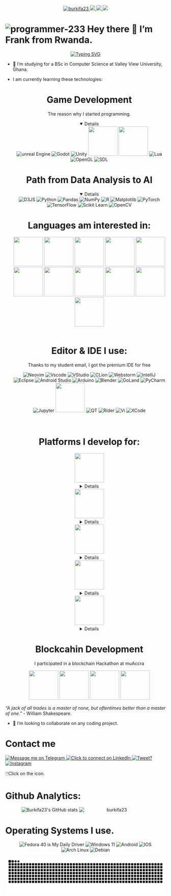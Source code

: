 <div style="width: 100%;" align="center">
    <a target="_blank" rel="noopener noreferrer" href="https://github.com/burkifa23">
        <img src="https://img.shields.io/badge/@burkifa23-bluw?logo=h&logoColor=white&style=for-the-badge" alt="burkifa23">
    </a>
    <a target="_blank" rel="noopener noreferrer" href="https://www.hannover.de">
        <img src="https://img.shields.io/badge/dynamic/json?color=green&label=Region&query=location&url=https%3A%2F%2Fapi.github.com%2Fusers%2Fburkifa23&style=for-the-badge" />
    </a>
    <a target="_blank" rel="noopener noreferrer" href="https://github.com/burkifa23?tab=followers">
        <img src="https://komarev.com/ghpvc/?username=burkifa23&label=Guests&color=0e75b6&style=for-the-badge" />
    </a>
    <a target="_blank" rel="noopener noreferrer" href="https://github.com/burkifa23">
        <img src="https://img.shields.io/badge/dynamic/json?color=orange&label=Followers&query=followers&suffix=x&url=https%3A%2F%2Fapi.github.com%2Fusers%2Fburkifa23&style=for-the-badge" />
    </a>
</div>

# <img src="https://github.com/burkifa23.png" alt="programmer-233" height="32" /> Hey there 👋 I’m Frank from Rwanda.
              
<p align="center">
  <a href="https://git.io/typing-svg">
    <img src="https://readme-typing-svg.herokuapp.com?font=Fira+Code&size=26&duration=3000&pause=700&color=abd202&center=true&vCenter=true&random=false&width=600&lines=Computer+Scientist;Linux+Distro+Hopper;Software+Engineer" alt="Typing SVG" />
  </a>
</p>

- 🌱 I’m studying for a BSc in Computer Science at Valley View University, Ghana.
- I am currently learning these technologies:

    <div align="center">
        <h1><b>Game Development</b></h1>
        <p>The reason why I started programming.</p>
            <details open="">
                <img src="https://cdn.jsdelivr.net/gh/devicons/devicon@latest/icons/unrealengine/unrealengine-original-wordmark.svg" height="92" width="92" alt="unreal Engine"/>
                <img src="https://cdn.jsdelivr.net/gh/devicons/devicon@latest/icons/godot/godot-original-wordmark.svg" height="92" width="92" alt="Godot"/>
                <img src="https://cdn.jsdelivr.net/gh/devicons/devicon@latest/icons/unity/unity-original-wordmark.svg" height="92" width="92" alt="Unity"/>
                <img src="https://cdn.jsdelivr.net/gh/devicons/devicon@latest/icons/cplusplus/cplusplus-original.svg" height="92" width="92"/>
                <img src="https://cdn.jsdelivr.net/gh/devicons/devicon@latest/icons/csharp/csharp-original.svg" height="92" width="92"/>          
                <img src="https://cdn.jsdelivr.net/gh/devicons/devicon@latest/icons/lua/lua-original.svg" height="92" width="92" alt="Lua"/>
                <img src="https://cdn.jsdelivr.net/gh/devicons/devicon@latest/icons/opengl/opengl-plain.svg" height="92" width="92" alt="OpenGL"/>
                <img src="https://cdn.jsdelivr.net/gh/devicons/devicon@latest/icons/sdl/sdl-original.svg" height="92" width="92" alt="SDL"/>    
            </details>
    </div>
    <div align="center">
        <h1><b>Path from Data Analysis to AI</b></h1>
        <details open="">  
            <img src="https://cdn.jsdelivr.net/gh/devicons/devicon@latest/icons/d3js/d3js-original.svg" height="92" width="92" alt="D3JS"/>
            <img src="https://cdn.jsdelivr.net/gh/devicons/devicon@latest/icons/python/python-original-wordmark.svg" height="92" width="92" alt="Python"/>
            <img src="https://cdn.jsdelivr.net/gh/devicons/devicon@latest/icons/pandas/pandas-original-wordmark.svg" height="92" width="92" alt="Pandas"/>  
            <img src="https://cdn.jsdelivr.net/gh/devicons/devicon@latest/icons/numpy/numpy-original-wordmark.svg" height="92" width="92" alt="NumPy"/>
            <img src="https://cdn.jsdelivr.net/gh/devicons/devicon@latest/icons/r/r-original.svg" height="92" width="92" alt="R"/> 
            <img src="https://cdn.jsdelivr.net/gh/devicons/devicon@latest/icons/matplotlib/matplotlib-original.svg" height="92" width="92"alt="Matplotlib"/>
            <img src="https://cdn.jsdelivr.net/gh/devicons/devicon@latest/icons/pytorch/pytorch-original-wordmark.svg" height="92" width="92" alt="PyTorch"/>
            <img src="https://cdn.jsdelivr.net/gh/devicons/devicon@latest/icons/tensorflow/tensorflow-original-wordmark.svg" height="92" width="92" alt="TensorFlow"/>
            <img src="https://cdn.jsdelivr.net/gh/devicons/devicon@latest/icons/scikitlearn/scikitlearn-original.svg" height="92" width="92" alt="Scikit Learn"/>
            <img src="https://cdn.jsdelivr.net/gh/devicons/devicon@latest/icons/opencv/opencv-original-wordmark.svg" height="92" width="92" alt="OpenCV"/>
        </details>
    </div>  
    <div align="center">
        <h1>Languages am interested in:</h1>
        <img src="https://cdn.jsdelivr.net/gh/devicons/devicon@latest/icons/python/python-original-wordmark.svg" height="92" width="92"/>
        <img src="https://cdn.jsdelivr.net/gh/devicons/devicon@latest/icons/java/java-original-wordmark.svg" height="92" width="92"/>                    
        <img src="https://cdn.jsdelivr.net/gh/devicons/devicon@latest/icons/cplusplus/cplusplus-original.svg" height="92" width="92"/>
        <img src="https://cdn.jsdelivr.net/gh/devicons/devicon@latest/icons/go/go-original-wordmark.svg" height="92" width="92"/>          
        <img src="https://cdn.jsdelivr.net/gh/devicons/devicon@latest/icons/c/c-original.svg" height="92" width="92"/>
        <img src="https://cdn.jsdelivr.net/gh/devicons/devicon@latest/icons/nim/nim-original-wordmark.svg" height="92" width="92"/>
        <img src="https://cdn.jsdelivr.net/gh/devicons/devicon@latest/icons/rust/rust-original.svg" height="92" width="92"/>
        <img src="https://cdn.jsdelivr.net/gh/devicons/devicon@latest/icons/zig/zig-original-wordmark.svg" height="92" width="92"/>
        <img src="https://cdn.jsdelivr.net/gh/devicons/devicon@latest/icons/fortran/fortran-original.svg" height="92" width="92"/>
        <img src="https://cdn.jsdelivr.net/gh/devicons/devicon@latest/icons/r/r-original.svg" height="92" width="92"/>
        <img src="https://cdn.jsdelivr.net/gh/devicons/devicon@latest/icons/scala/scala-original-wordmark.svg" height="92" width="92"/>
          
    </div>
    <br>
    <div align="center">
        <h1>Editor & IDE I use:</h1>
        <p>Thanks to my student email, I got the premium IDE for free</p>
        <img src="https://cdn.jsdelivr.net/gh/devicons/devicon@latest/icons/neovim/neovim-original-wordmark.svg" height="92" width="92" alt="Neovim"/>
        <img src="https://cdn.jsdelivr.net/gh/devicons/devicon@latest/icons/vscode/vscode-original-wordmark.svg" height="92" width="92" alt="Vscode"/>
        <img src="https://cdn.jsdelivr.net/gh/devicons/devicon@latest/icons/visualstudio/visualstudio-original.svg" height="92" width="92" alt="VStudio"/>
        <img src="https://cdn.jsdelivr.net/gh/devicons/devicon@latest/icons/clion/clion-original.svg" height="92" width="92" alt="CLion"/>
        <img src="https://cdn.jsdelivr.net/gh/devicons/devicon@latest/icons/webstorm/webstorm-original.svg" height="92" width="92" alt="Webstorm"/>
        <img src="https://cdn.jsdelivr.net/gh/devicons/devicon@latest/icons/intellij/intellij-original.svg" height="92" width="92" alt="IntelliJ"/>
        <img src="https://cdn.jsdelivr.net/gh/devicons/devicon@latest/icons/eclipse/eclipse-original-wordmark.svg" height="92" width="92" alt="Eclipse"/>
        <img src="https://cdn.jsdelivr.net/gh/devicons/devicon@latest/icons/androidstudio/androidstudio-original-wordmark.svg" height="92" width="92" alt="Android Studio"/>
        <img src="https://cdn.jsdelivr.net/gh/devicons/devicon@latest/icons/arduino/arduino-original-wordmark.svg" height="92" width="92" alt="Arduino"/>
        <img src="https://cdn.jsdelivr.net/gh/devicons/devicon@latest/icons/blender/blender-original-wordmark.svg" height="92" width="92" alt="Blender"/>
        <img src="https://cdn.jsdelivr.net/gh/devicons/devicon@latest/icons/goland/goland-original.svg" height="92" width="92" alt="GoLand"/>
        <img src="https://cdn.jsdelivr.net/gh/devicons/devicon@latest/icons/pycharm/pycharm-original.svg" height="92" width="92" alt="PyCharm"/>
        <img src="https://cdn.jsdelivr.net/gh/devicons/devicon@latest/icons/jupyter/jupyter-original-wordmark.svg" width="92" alt="Jupyter"/>  
        <img src="https://cdn.jsdelivr.net/gh/devicons/devicon@latest/icons/anaconda/anaconda-original-wordmark.svg" height="92" width="92"/>          
        <img src="https://cdn.jsdelivr.net/gh/devicons/devicon@latest/icons/qt/qt-original.svg" height="92" width="92" alt="QT"/>
        <img src="https://cdn.jsdelivr.net/gh/devicons/devicon@latest/icons/rider/rider-original.svg" height="92" width="92" alt="Rider"/>
        <img src="https://cdn.jsdelivr.net/gh/devicons/devicon@latest/icons/vim/vim-original.svg" height="92" width="92" alt="Vi"/>
        <img src="https://cdn.jsdelivr.net/gh/devicons/devicon@latest/icons/xcode/xcode-original.svg" height="92" width="92" alt="XCode"/>
    </div>
    <br>
    <br>
    <div align="center">
        <h1>Platforms I develop for:</h1>
            <img src="https://img.icons8.com/?size=100&id=1349&format=png&color=000000" height="92" width="92"/>
            <details closed="">            
                <img src="https://cdn.jsdelivr.net/gh/devicons/devicon@latest/icons/wordpress/wordpress-original.svg" height="92" width="92"/>          
                <img src="https://cdn.jsdelivr.net/gh/devicons/devicon@latest/icons/figma/figma-original.svg" height="92" width="92"/>                     
                <img src="https://cdn.jsdelivr.net/gh/devicons/devicon@latest/icons/html5/html5-original-wordmark.svg" height="92" width="92"/>
                <img src="https://cdn.jsdelivr.net/gh/devicons/devicon@latest/icons/css3/css3-original-wordmark.svg" height="92" width="92"/>              
                <img src="https://cdn.jsdelivr.net/gh/devicons/devicon@latest/icons/bootstrap/bootstrap-original-wordmark.svg" height="92" width="92"/>
                <img src="https://cdn.jsdelivr.net/gh/devicons/devicon@latest/icons/javascript/javascript-original.svg" height="92" width="92"/>
                <img src="https://cdn.jsdelivr.net/gh/devicons/devicon@latest/icons/jquery/jquery-original-wordmark.svg" height="92" width="92"/>
                <img src="https://cdn.jsdelivr.net/gh/devicons/devicon@latest/icons/nodejs/nodejs-original-wordmark.svg" height="92" width="92"/>
                <img src="https://cdn.jsdelivr.net/gh/devicons/devicon@latest/icons/npm/npm-original-wordmark.svg" height="92" width="92"/>
                <img src="https://cdn.jsdelivr.net/gh/devicons/devicon@latest/icons/react/react-original-wordmark.svg" height="92" width="92"/>
                <img src="https://cdn.jsdelivr.net/gh/devicons/devicon@latest/icons/redux/redux-original.svg" height="92" width="92"/>
                <img src="https://cdn.jsdelivr.net/gh/devicons/devicon@latest/icons/redis/redis-original-wordmark.svg" height="92" width="92"/>
                <img src="https://cdn.jsdelivr.net/gh/devicons/devicon@latest/icons/tailwindcss/tailwindcss-original-wordmark.svg" height="92" width="92"/>
                <img src="https://cdn.jsdelivr.net/gh/devicons/devicon@latest/icons/nextjs/nextjs-original-wordmark.svg" height="92" width="92"/>
                <img src="https://cdn.jsdelivr.net/gh/devicons/devicon@latest/icons/mongodb/mongodb-original-wordmark.svg" height="92" width="92"/>
                <img src="https://cdn.jsdelivr.net/gh/devicons/devicon@latest/icons/express/express-original-wordmark.svg" height="92" width="92"/>
                <img src="https://cdn.jsdelivr.net/gh/devicons/devicon@latest/icons/vercel/vercel-original-wordmark.svg" height="92" width="92"/>
                <img src="https://cdn.jsdelivr.net/gh/devicons/devicon@latest/icons/typescript/typescript-original.svg" height="92" width="92"/>
                <img src="https://cdn.jsdelivr.net/gh/devicons/devicon@latest/icons/adonisjs/adonisjs-original.svg" height="92" width="92"/>
                <img src="https://cdn.jsdelivr.net/gh/devicons/devicon@latest/icons/angular/angular-original-wordmark.svg" height="92" width="92"/>
                <img src="https://cdn.jsdelivr.net/gh/devicons/devicon@latest/icons/vuejs/vuejs-original-wordmark.svg" height="92" width="92"/>
                <img src="https://cdn.jsdelivr.net/gh/devicons/devicon@latest/icons/nuxtjs/nuxtjs-original-wordmark.svg" height="92" width="92"/>
                <img src="https://cdn.jsdelivr.net/gh/devicons/devicon@latest/icons/svelte/svelte-original.svg" height="92" width="92"/>
                <img src="https://cdn.jsdelivr.net/gh/devicons/devicon@latest/icons/backbonejs/backbonejs-original-wordmark.svg" height="92" width="92"/>
                <img src="https://cdn.jsdelivr.net/gh/devicons/devicon@latest/icons/bun/bun-original.svg" height="92" width="92"/>
                <img src="https://cdn.jsdelivr.net/gh/devicons/devicon@latest/icons/denojs/denojs-original-wordmark.svg" height="92" width="92"/>          
                <img src="https://cdn.jsdelivr.net/gh/devicons/devicon@latest/icons/eslint/eslint-original-wordmark.svg" height="92" width="92"/>  
                <img src="https://cdn.jsdelivr.net/gh/devicons/devicon@latest/icons/vitejs/vitejs-original.svg" height="92" width="92"/>                    
                <img src="https://cdn.jsdelivr.net/gh/devicons/devicon@latest/icons/qwik/qwik-original-wordmark.svg" height="92" width="92"/>          
                <img src="https://cdn.jsdelivr.net/gh/devicons/devicon@latest/icons/solidjs/solidjs-original.svg" height="92" width="92"/>          
                <img src="https://cdn.jsdelivr.net/gh/devicons/devicon@latest/icons/gatsby/gatsby-original-wordmark.svg" height="92" width="92"/>          
                <img src="https://cdn.jsdelivr.net/gh/devicons/devicon@latest/icons/sentry/sentry-original-wordmark.svg" height="92" width="92"/>          
                <img src="https://cdn.jsdelivr.net/gh/devicons/devicon@latest/icons/sanity/sanity-original.svg" height="92" width="92"/>          
                <img src="https://cdn.jsdelivr.net/gh/devicons/devicon@latest/icons/ruby/ruby-original-wordmark.svg" height="92" width="92"/>
                <img src="https://cdn.jsdelivr.net/gh/devicons/devicon@latest/icons/rails/rails-original-wordmark.svg" height="92" width="92"/>          
                <img src="https://cdn.jsdelivr.net/gh/devicons/devicon@latest/icons/d3js/d3js-original.svg" height="92" width="92"/>          
                <img src="https://cdn.jsdelivr.net/gh/devicons/devicon@latest/icons/threejs/threejs-original.svg" height="92" width="92"/>  
                <img src="https://cdn.jsdelivr.net/gh/devicons/devicon@latest/icons/p5js/p5js-original.svg" height="92" width="92"/>                    
                <img src="https://cdn.jsdelivr.net/gh/devicons/devicon@latest/icons/postman/postman-original.svg" height="92" width="92"/>          
                <img src="https://cdn.jsdelivr.net/gh/devicons/devicon@latest/icons/wasm/wasm-original-wordmark.svg" height="92" width="92"/>  
                <img src="https://cdn.jsdelivr.net/gh/devicons/devicon@latest/icons/rust/rust-original.svg" height="92" width="92"/>  
                <img src="https://cdn.jsdelivr.net/gh/devicons/devicon@latest/icons/go/go-original-wordmark.svg" height="92" width="92"/>          
                <img src="https://cdn.jsdelivr.net/gh/devicons/devicon@latest/icons/csharp/csharp-original.svg" height="92" width="92"/>          
                <img src="https://cdn.jsdelivr.net/gh/devicons/devicon@latest/icons/dot-net/dot-net-original-wordmark.svg" height="92" width="92"/>          
                <img src="https://cdn.jsdelivr.net/gh/devicons/devicon@latest/icons/blazor/blazor-original.svg" height="92" width="92"/>                   
                <img src="https://cdn.jsdelivr.net/gh/devicons/devicon@latest/icons/python/python-original-wordmark.svg" height="92" width="92"/>
                <img src="https://cdn.jsdelivr.net/gh/devicons/devicon@latest/icons/streamlit/streamlit-original-wordmark.svg" height="92" width="92"/>  
                <img src="https://cdn.jsdelivr.net/gh/devicons/devicon@latest/icons/flask/flask-original-wordmark.svg" height="92" width="92"/>  
                <img src="https://cdn.jsdelivr.net/gh/devicons/devicon@latest/icons/django/django-plain-wordmark.svg" height="92" width="92"/>                    
                <img src="https://cdn.jsdelivr.net/gh/devicons/devicon@latest/icons/php/php-original.svg" height="92" width="92"/>          
                <img src="https://cdn.jsdelivr.net/gh/devicons/devicon@latest/icons/laravel/laravel-original-wordmark.svg" height="92" width="92"/>                    
                <img src="https://cdn.jsdelivr.net/gh/devicons/devicon@latest/icons/firebase/firebase-original-wordmark.svg" height="92" width="92"/>          
                <img src="https://cdn.jsdelivr.net/gh/devicons/devicon@latest/icons/supabase/supabase-original.svg" height="92" width="92"/>          
                <img src="https://cdn.jsdelivr.net/gh/devicons/devicon@latest/icons/socketio/socketio-original-wordmark.svg" height="92" width="92"/>                                
                <img src="https://cdn.jsdelivr.net/gh/devicons/devicon@latest/icons/prisma/prisma-original-wordmark.svg" height="92" width="92"/>                      
                <img src="https://cdn.jsdelivr.net/gh/devicons/devicon@latest/icons/java/java-original-wordmark.svg" height="92" width="92"/>                    
                <img src="https://cdn.jsdelivr.net/gh/devicons/devicon@latest/icons/spring/spring-original-wordmark.svg" height="92" width="92"/>  
                <img src="https://cdn.jsdelivr.net/gh/devicons/devicon@latest/icons/mysql/mysql-original-wordmark.svg" height="92" width="92"/>          
                <img src="https://cdn.jsdelivr.net/gh/devicons/devicon@latest/icons/microsoftsqlserver/microsoftsqlserver-original-wordmark.svg" height="92" width="92"/>            
                <img src="https://cdn.jsdelivr.net/gh/devicons/devicon@latest/icons/json/json-original.svg" height="92" width="92"/>  
                <img src="https://cdn.jsdelivr.net/gh/devicons/devicon@latest/icons/graphql/graphql-plain-wordmark.svg" height="92" width="92"/>                    
                <img src="https://cdn.jsdelivr.net/gh/devicons/devicon@latest/icons/neo4j/neo4j-original-wordmark.svg" height="92" width="92"/>                                         
            </details>
            <img src="https://cdn.jsdelivr.net/gh/devicons/devicon@latest/icons/android/android-plain-wordmark.svg" height="92" width="92"/>
                <details closed="">
                    <img src="https://cdn.jsdelivr.net/gh/devicons/devicon@latest/icons/java/java-original-wordmark.svg" height="92" width="92"/>                    
                    <img src="https://cdn.jsdelivr.net/gh/devicons/devicon@latest/icons/figma/figma-original.svg" height="92" width="92"/>
                    <img src="https://cdn.jsdelivr.net/gh/devicons/devicon@latest/icons/xml/xml-original.svg" height="92" width="92"/>          
                    <img src="https://cdn.jsdelivr.net/gh/devicons/devicon@latest/icons/groovy/groovy-original.svg" height="92" width="92"/>                  
                    <img src="https://cdn.jsdelivr.net/gh/devicons/devicon@latest/icons/gradle/gradle-original-wordmark.svg" height="92" width="92"/>                            
                    <img src="https://cdn.jsdelivr.net/gh/devicons/devicon@latest/icons/jetpackcompose/jetpackcompose-original.svg" height="92" width="92"/>                          
                    <img src="https://cdn.jsdelivr.net/gh/devicons/devicon@latest/icons/kotlin/kotlin-original.svg" height="92" width="92"/>                            
                    <img src="https://cdn.jsdelivr.net/gh/devicons/devicon@latest/icons/ktor/ktor-original-wordmark.svg" height="92" width="92"/>          
                    <img src="https://cdn.jsdelivr.net/gh/devicons/devicon@latest/icons/dart/dart-original-wordmark.svg" height="92" width="92"/>                                    
                    <img src="https://cdn.jsdelivr.net/gh/devicons/devicon@latest/icons/flutter/flutter-original.svg" height="92" width="92"/>                                    
                    <img src="https://cdn.jsdelivr.net/gh/devicons/devicon@latest/icons/react/react-original.svg" height="92" width="92"/>                  
                    <img src="https://cdn.jsdelivr.net/gh/devicons/devicon@latest/icons/sqlite/sqlite-original-wordmark.svg" height="92" width="92"/>          
                    <img src="https://cdn.jsdelivr.net/gh/devicons/devicon@latest/icons/firebase/firebase-original-wordmark.svg" height="92" width="92"/>
                    <img src="https://cdn.jsdelivr.net/gh/devicons/devicon@latest/icons/mysql/mysql-original-wordmark.svg" height="92" width="92"/>
                    <img src="https://cdn.jsdelivr.net/gh/devicons/devicon@latest/icons/postgresql/postgresql-original-wordmark.svg" height="92" width="92"/>          
                    <img src="https://cdn.jsdelivr.net/gh/devicons/devicon@latest/icons/supabase/supabase-original-wordmark.svg" height="92" width="92"/>                  
                    <img src="https://cdn.jsdelivr.net/gh/devicons/devicon@latest/icons/unity/unity-original-wordmark.svg" height="92" width="92"/>          
                </details>
            <img src="https://cdn.jsdelivr.net/gh/devicons/devicon@latest/icons/windows11/windows11-original.svg" height="92" width="92"/>
                    <details closed="">
                        <img src="https://cdn.jsdelivr.net/gh/devicons/devicon@latest/icons/cplusplus/cplusplus-original.svg" height="92" width="92"/>
                        <img src="https://cdn.jsdelivr.net/gh/devicons/devicon@latest/icons/c/c-original.svg" height="92" width="92"/>
                        <img src="https://cdn.jsdelivr.net/gh/devicons/devicon@latest/icons/qt/qt-original.svg" height="92" width="92" alt="QT"/>
                        <img src="https://cdn.jsdelivr.net/gh/devicons/devicon@latest/icons/nim/nim-original-wordmark.svg" height="92" width="92"/>
                        <img src="https://cdn.jsdelivr.net/gh/devicons/devicon@latest/icons/rust/rust-original.svg" height="92" width="92"/>                        
                        <img src="https://cdn.jsdelivr.net/gh/devicons/devicon@latest/icons/tauri/tauri-original-wordmark.svg" height="92" width="92"/>          
                        <img src="https://cdn.jsdelivr.net/gh/devicons/devicon@latest/icons/zig/zig-original-wordmark.svg" height="92" width="92"/>
                        <img src="https://cdn.jsdelivr.net/gh/devicons/devicon@latest/icons/python/python-original-wordmark.svg" height="92" width="92"/>
                        <img src="https://cdn.jsdelivr.net/gh/devicons/devicon@latest/icons/streamlit/streamlit-original-wordmark.svg" height="92" width="92"/>  
                        <img src="https://cdn.jsdelivr.net/gh/devicons/devicon@latest/icons/dart/dart-original-wordmark.svg" height="92" width="92"/>
                        <img src="https://cdn.jsdelivr.net/gh/devicons/devicon@latest/icons/flutter/flutter-original.svg" height="92" width="92"/>
                        <img src="https://cdn.jsdelivr.net/gh/devicons/devicon@latest/icons/electron/electron-original.svg" height="92" width="92"/>
                        <img src="https://cdn.jsdelivr.net/gh/devicons/devicon@latest/icons/react/react-original.svg" height="92" width="92"/>          
                        <img src="https://cdn.jsdelivr.net/gh/devicons/devicon@latest/icons/sqlite/sqlite-original-wordmark.svg" height="92" width="92"/>          
                        <img src="https://cdn.jsdelivr.net/gh/devicons/devicon@latest/icons/firebase/firebase-original-wordmark.svg" height="92" width="92"/>
                        <img src="https://cdn.jsdelivr.net/gh/devicons/devicon@latest/icons/postgresql/postgresql-original-wordmark.svg" height="92" width="92"/>          
                        <img src="https://cdn.jsdelivr.net/gh/devicons/devicon@latest/icons/supabase/supabase-original-wordmark.svg" height="92" width="92"/>                        
                        <img src="https://cdn.jsdelivr.net/gh/devicons/devicon@latest/icons/microsoftsqlserver/microsoftsqlserver-original-wordmark.svg" height="92" width="92"/>          
                        <img src="https://cdn.jsdelivr.net/gh/devicons/devicon@latest/icons/mysql/mysql-original-wordmark.svg" height="92" width="92"/>
                </details>
            <img src="https://cdn.jsdelivr.net/gh/devicons/devicon@latest/icons/apple/apple-original.svg" height="92" width="92"/>
                <details closed="">
                    <img src="https://cdn.jsdelivr.net/gh/devicons/devicon@latest/icons/swift/swift-original-wordmark.svg" height="92" width="92"/>
                    <img src="https://cdn.jsdelivr.net/gh/devicons/devicon@latest/icons/dart/dart-original-wordmark.svg" height="92" width="92"/>
                    <img src="https://cdn.jsdelivr.net/gh/devicons/devicon@latest/icons/flutter/flutter-original.svg" height="92" width="92"/>
                    <img src="https://cdn.jsdelivr.net/gh/devicons/devicon@latest/icons/electron/electron-original.svg" height="92" width="92"/>
                    <img src="https://cdn.jsdelivr.net/gh/devicons/devicon@latest/icons/react/react-original.svg" height="92" width="92"/>          
                    <img src="https://cdn.jsdelivr.net/gh/devicons/devicon@latest/icons/sqlite/sqlite-original-wordmark.svg" height="92" width="92"/>          
                    <img src="https://cdn.jsdelivr.net/gh/devicons/devicon@latest/icons/firebase/firebase-original-wordmark.svg" height="92" width="92"/>                                    
                    <img src="https://cdn.jsdelivr.net/gh/devicons/devicon@latest/icons/postgresql/postgresql-original-wordmark.svg" height="92" width="92"/>
                    <img src="https://cdn.jsdelivr.net/gh/devicons/devicon@latest/icons/mysql/mysql-original-wordmark.svg" height="92" width="92"/>
                    <img src="https://cdn.jsdelivr.net/gh/devicons/devicon@latest/icons/supabase/supabase-original-wordmark.svg" height="92" width="92"/>                  
                </details>
            <img src="https://cdn.jsdelivr.net/gh/devicons/devicon@latest/icons/linux/linux-original.svg" height="92" width="92"/>
                <details closed="">
                        <img src="https://cdn.jsdelivr.net/gh/devicons/devicon@latest/icons/cplusplus/cplusplus-original.svg" height="92" width="92"/>
                        <img src="https://cdn.jsdelivr.net/gh/devicons/devicon@latest/icons/c/c-original.svg" height="92" width="92"/>
                        <img src="https://cdn.jsdelivr.net/gh/devicons/devicon@latest/icons/qt/qt-original.svg" height="92" width="92" alt="QT"/>
                        <img src="https://cdn.jsdelivr.net/gh/devicons/devicon@latest/icons/nim/nim-original-wordmark.svg" height="92" width="92"/>
                        <img src="https://cdn.jsdelivr.net/gh/devicons/devicon@latest/icons/rust/rust-original.svg" height="92" width="92"/>                        
                        <img src="https://cdn.jsdelivr.net/gh/devicons/devicon@latest/icons/tauri/tauri-original-wordmark.svg" height="92" width="92"/>          
                        <img src="https://cdn.jsdelivr.net/gh/devicons/devicon@latest/icons/zig/zig-original-wordmark.svg" height="92" width="92"/>
                        <img src="https://cdn.jsdelivr.net/gh/devicons/devicon@latest/icons/python/python-original-wordmark.svg" height="92" width="92"/>
                        <img src="https://cdn.jsdelivr.net/gh/devicons/devicon@latest/icons/streamlit/streamlit-original-wordmark.svg" height="92" width="92"/>  
                        <img src="https://cdn.jsdelivr.net/gh/devicons/devicon@latest/icons/electron/electron-original.svg" height="92" width="92"/>
                        <img src="https://cdn.jsdelivr.net/gh/devicons/devicon@latest/icons/react/react-original.svg" height="92" width="92"/>          
                        <img src="https://cdn.jsdelivr.net/gh/devicons/devicon@latest/icons/dart/dart-original-wordmark.svg" height="92" width="92"/>
                        <img src="https://cdn.jsdelivr.net/gh/devicons/devicon@latest/icons/flutter/flutter-original.svg" height="92" width="92"/>
                        <img src="https://cdn.jsdelivr.net/gh/devicons/devicon@latest/icons/sqlite/sqlite-original-wordmark.svg" height="92" width="92"/>          
                        <img src="https://cdn.jsdelivr.net/gh/devicons/devicon@latest/icons/firebase/firebase-original-wordmark.svg" height="92" width="92"/>                                 
                        <img src="https://cdn.jsdelivr.net/gh/devicons/devicon@latest/icons/postgresql/postgresql-original-wordmark.svg" height="92" width="92"/>
                        <img src="https://cdn.jsdelivr.net/gh/devicons/devicon@latest/icons/mysql/mysql-original-wordmark.svg" height="92" width="92"/>
                        <img src="https://cdn.jsdelivr.net/gh/devicons/devicon@latest/icons/supabase/supabase-original-wordmark.svg" height="92" width="92"/>
                </details>
  
    </div>
    <div align="center">
        <h1>Blockcahin Development</h1>
        <p>I participated in a blockchain Hackathon at muAccra</p>        
            <img src="https://cdn.jsdelivr.net/gh/devicons/devicon@latest/icons/solidity/solidity-original.svg" height="92" width="92"/>          
            <img src="https://cdn.jsdelivr.net/gh/devicons/devicon@latest/icons/cairo/cairo-original.svg" height="92" width="92"/>          
            <img src="https://cdn.jsdelivr.net/gh/devicons/devicon@latest/icons/hardhat/hardhat-original-wordmark.svg" height="92" width="92"/>
            <img src="https://cdn.jsdelivr.net/gh/devicons/devicon@latest/icons/rust/rust-original.svg" height="92" width="92"/>
    </div>


_“A jack of all trades is a master of none, but oftentimes better than a master of one.”_ - William Shakespeare.

- 💞️ I’m looking to collaborate on any coding project.

# Contact me

<p aligned="center">
    <a href="https://telegram.me/Burkifa23">
        <img src="https://img.icons8.com/?size=100&id=F4ZPUh2Mk5tk&format=png&color=000000" height="64" width="64" alt="Message me on Telegram" />
    </a>     
    <a href="www.linkedin.com/in/frank-kwizera-mugwaneza-24951b234">
        <img src="https://cdn.jsdelivr.net/gh/devicons/devicon@latest/icons/linkedin/linkedin-original.svg" height="64" width="64" alt="Click to connect on LinkedIn"/>
    </a>
    <a href="https://x.com/burkifa23">
        <img src="https://cdn.jsdelivr.net/gh/devicons/devicon@latest/icons/twitter/twitter-original.svg" height="64" width="64" alt="Tweet?"/>
    </a>
    <a href="https://www.instagram.com/frank.2.played_it/">
        <img src='https://img.icons8.com/?size=100&id=32309&format=png&color=000000' height="64" width="64" alt="Instagram" />
    </a>
</p>
🖱️Click on the icon.
        
# Github Analytics:
<p align="center">
    <img src="https://github-readme-stats.vercel.app/api?username=Burkifa23&show_icons=true&theme=transparent" alt="Burkifa23's GitHub stats"/>
    <img  style="width: 44%; display: inline-block;" src="https://github-readme-stats.vercel.app/api/top-langs?username=burkifa23&show_icons=true&locale=en&layout=compact&theme=onedark" alt="burkifa23" />
</p>

# Operating Systems I use.
<p align="center">
            <img src="https://cdn.jsdelivr.net/gh/devicons/devicon@latest/icons/fedora/fedora-original.svg" height="92" width="92" alt="Fedora 40 is My Daily Driver"/>  
            <img src="https://cdn.jsdelivr.net/gh/devicons/devicon@latest/icons/windows11/windows11-original-wordmark.svg" height="92" width="92" alt="Windows 11"/>
            <img src="https://cdn.jsdelivr.net/gh/devicons/devicon@latest/icons/android/android-original.svg" height="92" width="92" alt="Android"/>  
            <img src="https://cdn.jsdelivr.net/gh/devicons/devicon@latest/icons/apple/apple-original.svg" height="92" width="92" alt="IOS"/> 
            <img src="https://cdn.jsdelivr.net/gh/devicons/devicon@latest/icons/archlinux/archlinux-original.svg" height="92" width="92" alt="Arch Linux"/>
            <img src="https://cdn.jsdelivr.net/gh/devicons/devicon@latest/icons/debian/debian-original.svg" height="92" width="92" alt="Debian"/>                    
          </p>
          
<img src="https://raw.githubusercontent.com/burkifa23/burkifa23/output/snake.svg" alt="Snake animation" />

<!---
Burkifa23/Burkifa23 is a ✨ special ✨ repository because its `README.md` (this file) appears on your GitHub profile.
You can click the Preview link to take a look at your changes.
--->
